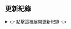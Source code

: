 ## 更新紀錄

<details>
<summary>👉 點擊這裡展開更新紀錄 👈</summary>

<hr>

<details>
<summary>0519｜更新字體與 VUE 註冊頁面元件化 (未完成)</summary>

- **新增**
  - src新增王翰宗開源系列字體(根目錄有設捷徑)
- **更新**
  - 註冊頁面嘗試元件化，但尚未完成

</details>

<details>
<summary>0518｜會員專區 WEB 與 登入註冊 VUE</summary>

- **新增**
  - 會員專區初步功能完成
  - 增加 檔案結構與待更新 備忘文件
- **更新**
  - 將 登入與註冊 轉成VUE寫法(src資料夾)

</details>

<details>
#<summary>0517｜註冊與登入頁面 - WEB 初版</summary>

- **新增**
  - 登入頁面大致效果展示
  - 註冊頁面簡易流程展示(未完成)
  - 使用 Themes.css 來統一管理主題顏色

</details>

</details>
